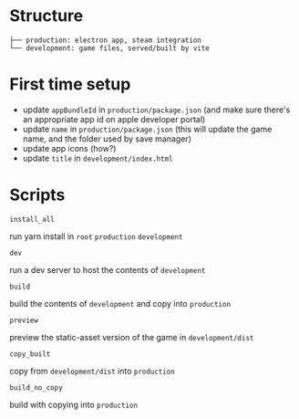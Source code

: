 # Structure
```
├── production: electron app, steam integration
└── development: game files, served/built by vite
```

# First time setup

- update `appBundleId` in `production/package.json` (and make sure there's an appropriate app id on apple developer portal)
- update `name` in `production/package.json` (this will update the game name, and the folder used by save manager)
- update app icons (how?)
- update `title` in `development/index.html`

# Scripts

`install_all`

run yarn install in `root` `production` `development`

`dev`

run a dev server to host the contents of `development`

`build`

build the contents of `development` and copy into `production`

`preview`

preview the static-asset version of the game in `development/dist`

`copy_built`

copy from `development/dist` into `production`

`build_no_copy`

build with copying into `production`
